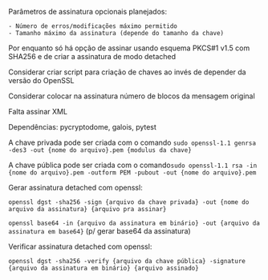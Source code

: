 Parâmetros de assinatura opcionais planejados:

    - Número de erros/modificações máximo permitido
    - Tamanho máximo da assinatura (depende do tamanho da chave)

Por enquanto só há opção de assinar usando esquema PKCS#1 v1.5 com SHA256 e de criar a assinatura de modo detached

Considerar criar script para criação de chaves ao invés de depender da versão do OpenSSL

Considerar colocar na assinatura número de blocos da mensagem original

Falta assinar XML

Dependências: pycryptodome, galois, pytest

A chave privada pode ser criada  com o comando ```sudo openssl-1.1 genrsa -des3 -out {nome do arquivo}.pem {modulus da chave}```

A chave pública pode ser criada com o comando```sudo openssl-1.1 rsa -in {nome do arquivo}.pem -outform PEM -pubout -out {nome do arquivo}.pem```

Gerar assinatura detached com openssl:

```openssl dgst -sha256 -sign {arquivo da chave privada} -out {nome do arquivo da assinatura} {arquivo pra assinar}```

```openssl base64 -in {arquivo da assinatura em binário} -out {arquivo da assinatura em base64}``` (p/ gerar base64 da assinatura)

Verificar assinatura detached com openssl:

```openssl dgst -sha256 -verify {arquivo da chave pública} -signature {arquivo da assinatura em binário} {arquivo assinado}```